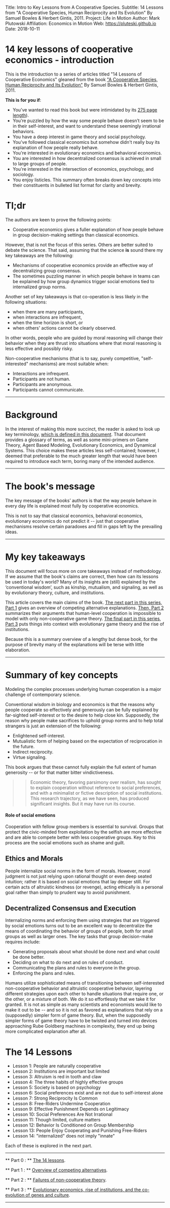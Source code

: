 Title:  Intro to Key Lessons from A Cooperative Species.
Subtitle:    14 Lessons from "A Cooperative Species, Human Reciprocity and Its Evolution" By Samuel Bowles & Herbert Gintis, 2011.
Project:     Life in Motion
Author:      Mark Plutowski
Affiliation: Economics in Motion
Web:         https://pluteski.github.io
Date:        2018-10-11


# 14 key lessons of cooperative economics - introduction
This is the introduction to a series of articles titled "14 Lessons of Cooperative Economics" gleaned from the book ["A Cooperative Species, Human Reciprocity and Its Evolution"](https://press.princeton.edu/titles/9474.html) By Samuel Bowles & Herbert Gintis, 2011. 

**This is for you if**:

* You’ve wanted to read this book but were intimidated by its [275 page length](http://library.uniteddiversity.coop/Cooperatives/A_Cooperative_Species-Human_Reciprocity_and_Its_Evolution.pdf)).
* You’re puzzled by how the way some people behave doesn’t seem to be in their self-interest, and want to understand these seemingly irrational behaviors.
* You have a deep interest in game theory and social psychology.
* You've followed classical economics but somehow didn't really buy its explanation of how people really behave. 
* You're interested in evolutionary economics and behavioral economics.
* You are interested in how decentralized consensus is achieved in small to large groups of people.
* You're interested in the intersection of economics, psychology, and sociology.
* You enjoy listicles. This summary often breaks down key concepts into their constituents in bulleted list format for clarity and brevity. 

# Tl;dr

The authors are keen to prove the following points: 

* Cooperative economics gives a fuller explanation of how people behave in group decision-making settings than classical economics. 

However, that is not the focus of this series. Others are better suited to debate the science. That said, assuming that the science **is** sound there my key takeaways are the following: 

* Mechanisms of cooperative economics provide an effective way of decentralizing group consensus. 
* The sometimes puzzling manner in which people behave in teams can be explained by how group dynamics trigger social emotions tied to internalized group norms. 

Another set of key takeaways is that co-operation is less likely in the following situations:

* when there are many participants, 
* when interactions are infrequent, 
* when the time horizon is short, or 
* when others' actions cannot be clearly observed.

In other words, people who are guided by moral reasoning will change their behavior when they are thrust into situations where that moral reasoning is less effective and possibly risky.

Non-cooperative mechanisms (that is to say, purely competitive, "self-interested" mechanisms) are most suitable when:

* Interactions are infrequent.
* Participants are not human.
* Participants are anonymous.
* Participants cannot communicate.

--- 

# Background
In the interest of making this more succinct, the reader is asked to look up key terminology, [which is defined in this document](https://pluteski.github.io/speech-to-text/glossary-of-cooperative-games.html
). That document provides a glossary of terms, as well as some mini-primers on Game Theory, Agent Based Modeling, Evolutionary Economics, and Dynamical Systems. This choice makes these articles less self-contained; however, I deemed that preferable to the much greater length that would have been required to introduce each term, boring many of the intended audience. 

---

# The book's message
The key message of the books’ authors is that the way people behave in every day life is explained most fully by cooperative economics.

This is not to say that classical economics, behavioral economics, evolutionary economics do not predict it -- just that cooperative mechanisms resolve certain paradoxes and fill in gaps left by the prevailing ideas. 

--- 

# My key takeaways
This document will focus more on core takeaways instead of methodology. If we assume that the book's claims are correct, then how can its lessons be used in today's world?  Many of its insights are (still) explained by the ‘conventional wisdom’, such as kinship, mutualism, and signaling, as well as by evolutionary theory, culture, and institutions. 

This article covers the main claims of the book. [The next part in this series, Part 1](https://pluteski.github.io/speech-to-text/key-lessons-from-a-cooperative-species-part-1.html) gives an overview of competing alternative explanations. [Then, Part 2](https://pluteski.github.io/speech-to-text/key-lessons-from-a-cooperative-species-part-2.html) summarizes their arguments that human-level cooperation is impossible to model with only non-cooperative game theory. [The final part in this series, Part 3](https://pluteski.github.io/speech-to-text/key-lessons-from-a-cooperative-species-part-3.html) puts things into context with evolutionary game theory and the rise of institutions. 

Because this is a summary overview of a lengthy but dense book, for the purpose of brevity many of the explanations will be terse with little elaboration.

--- 

# Summary of key concepts

Modeling the complex processes underlying human cooperation is a major challenge of contemporary science.

Conventional wisdom in biology and economics is that the reasons why people cooperate so effectively and generously can be fully explained by far-sighted self-interest or to the desire to help close kin. Supposedly, the reason why people make sacrifices to uphold group norms and to help total strangers is just an extension of the following: 

* Enlightened self-interest.
* Mutualistic form of helping based on the expectation of reciprocation in the future.
* Indirect reciprocity.
* Virtue signaling.

This book argues that these cannot fully explain the full extent of human generosity -- or for that matter bitter vindictiveness.  


>> Economic theory, favoring parsimony over realism, has sought to explain cooperation without reference to social preferences, and with a minimalist or fictive description of social institutions. This research trajectory, as we have seen, has produced significant insights. But it may have run its course.

#### Role of social emotions
Cooperation with fellow group members is essential to survival. Groups that protect the civic-minded from exploitation by the selfish are more effective and are able to compete better with less cooperative groups. Key to this process are the social emotions such as shame and guilt. 

## Ethics and Morals
People internalize social norms in the form of morals.  However, moral judgment is not just relying upon rational thought or even deep seated intuition; rather it is based on social emotions that lay deeper still. For certain acts of altruistic kindness (or revenge), acting ethically is a personal goal rather than simply to prudent way to avoid punishment. 

## Decentralized Consensus and Execution 
Internalizing norms and enforcing them using strategies that are triggered by social emotions turns out to be an excellent way to decentralize the means of coordinating the behavior of groups of people, both for small groups as well as larger ones. The key tasks that group decision-make requires include:

* Generating proposals about what should be done next and what could be done better.
* Deciding on what to do next and on rules of conduct. 
* Communicating the plans and rules to everyone in the group.
* Enforcing the plans and rules. 

Humans utilize sophisticated means of transitioning between self-interested non-cooperative behavior and altruistic cooperative behavior, layering different strategies upon each other to handle situations that require one, or the other, or a mixture of both. We do it so effortlessly that we take it for granted.  It is not as simple as many scientists and economists would like to make it out to be -- and so it is not as favored as explanations that rely on a (supposedly) simpler form of game theory. But, when the supposedly simpler forms of game theory have to be twisted and turned into devices approaching Rube Goldberg machines in complexity, they end up being more complicated explanation after all. 

# The 14 Lessons

* Lesson 1: People are naturally cooperative
* Lesson 2: Institutions are important but limited
* Lesson 3: Altruism is red in tooth and claw
* Lesson 4: The three habits of highly effective groups
* Lesson 5: Society is based on psychology
* Lesson 6: Social preferences exist and are not due to self-interest alone
* Lesson 7: Strong Reciprocity Is Common
* Lesson 8: Free-Riders Undermine Cooperation
* Lesson 9: Effective Punishment Depends on Legitimacy
* Lesson 10: Social Preferences Are Not Irrational
* Lesson 11: Though limited, culture matters 
* Lesson 12: Behavior Is Conditioned on Group Membership
* Lesson 13: People Enjoy Cooperating and Punishing Free-Riders
* Lesson 14: "internalized" does not imply "innate"

Each of these is explored in the next part.

___

** Part 0 : ** 
[The 14 lessons](https://pluteski.github.io/speech-to-text/key-lessons-from-a-cooperative-species-part-0.html).

** Part 1 : ** 
[Overview of competing alternatives](https://pluteski.github.io/speech-to-text/key-lessons-from-a-cooperative-species-part-1.html).

** Part 2 : ** 
[Failures of non-cooperative theory](https://pluteski.github.io/speech-to-text/key-lessons-from-a-cooperative-species-part-2.html).

** Part 3 : ** 
[Evolutionary economics, rise of institutions, and the co-evolution of genes and culture](https://pluteski.github.io/speech-to-text/key-lessons-from-a-cooperative-species-part-3.html).

___






